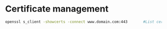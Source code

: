# Certificate management

```bash
openssl s_client -showcerts -connect www.domain.com:443       #List certificate chain


```
